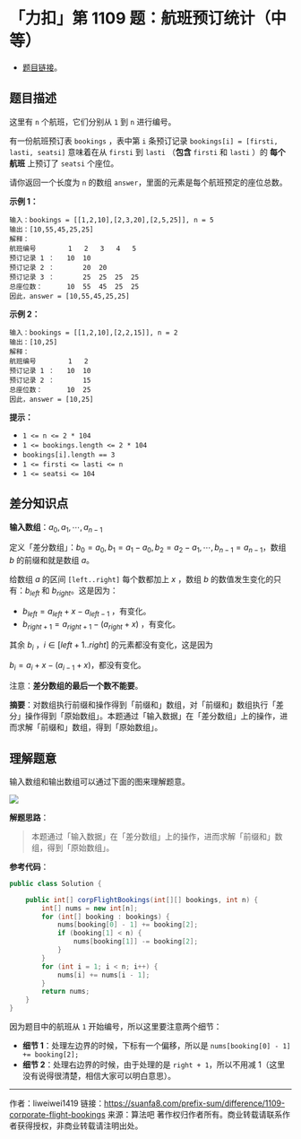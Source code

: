 # 「力扣」第 1109 题：航班预订统计（中等）

- [题目链接](https://leetcode-cn.com/problems/corporate-flight-bookings/)。

## 题目描述

这里有 `n` 个航班，它们分别从 `1` 到 `n` 进行编号。

有一份航班预订表 `bookings` ，表中第 `i` 条预订记录 `bookings[i] = [firsti, lasti, seatsi]` 意味着在从 `firsti` 到 `lasti` （**包含** `firsti` 和 `lasti` ）的 **每个航班** 上预订了 `seatsi` 个座位。

请你返回一个长度为 `n` 的数组 `answer`，里面的元素是每个航班预定的座位总数。

**示例 1：**

```
输入：bookings = [[1,2,10],[2,3,20],[2,5,25]], n = 5
输出：[10,55,45,25,25]
解释：
航班编号        1   2   3   4   5
预订记录 1 ：   10  10
预订记录 2 ：       20  20
预订记录 3 ：       25  25  25  25
总座位数：      10  55  45  25  25
因此，answer = [10,55,45,25,25]
```

**示例 2：**

```
输入：bookings = [[1,2,10],[2,2,15]], n = 2
输出：[10,25]
解释：
航班编号        1   2
预订记录 1 ：   10  10
预订记录 2 ：       15
总座位数：      10  25
因此，answer = [10,25]
```

**提示：**

- `1 <= n <= 2 * 104`
- `1 <= bookings.length <= 2 * 104`
- `bookings[i].length == 3`
- `1 <= firsti <= lasti <= n`
- `1 <= seatsi <= 104`

## 差分知识点

**输入数组**：$a_0,a_1,\cdots,a_{n-1}$

定义「差分数组」：$b_0 = a_0,b_1 = a_1 - a_0,b_2 = a_2 - a_1,\cdots,b_{n-1} = a_{n-1}$，数组 $b$ 的前缀和就是数组 $a$。

给数组 $a$ 的区间 `[left..right]` 每个数都加上 $x$ ，数组 $b$ 的数值发生变化的只有：$b_{left}$ 和 $b_{right}$。这是因为：

- $b_{left} = a_{left} + x - a_{left - 1}$ ，有变化。
- $b_{right + 1} = a_{right + 1} - (a_{right} + x)$ ，有变化。

其余 $b_i$ ，$i \in [left + 1..right]$ 的元素都没有变化，这是因为

$b_{i} = a_{i} + x - (a_{i - 1} + x)$，都没有变化。

注意：**差分数组的最后一个数不能要**。

**摘要**：对数组执行前缀和操作得到「前缀和」数组，对「前缀和」数组执行「差分」操作得到「原始数组」。本题通过「输入数据」在「差分数组」上的操作，进而求解「前缀和」数组，得到「原始数组」。

## 理解题意

输入数组和输出数组可以通过下面的图来理解题意。

![](https://suanfa8-1252206550.cos.ap-shanghai.myqcloud.com/suanfa8/202301310123976.png)

**解题思路**：

> 本题通过「输入数据」在「差分数组」上的操作，进而求解「前缀和」数组，得到「原始数组」。

**参考代码**：

```java
public class Solution {

    public int[] corpFlightBookings(int[][] bookings, int n) {
        int[] nums = new int[n];
        for (int[] booking : bookings) {
            nums[booking[0] - 1] += booking[2];
            if (booking[1] < n) {
                nums[booking[1]] -= booking[2];
            }
        }
        for (int i = 1; i < n; i++) {
            nums[i] += nums[i - 1];
        }
        return nums;
    }
}
```

因为题目中的航班从 `1` 开始编号，所以这里要注意两个细节：

- **细节 1**：处理左边界的时候，下标有一个偏移，所以是 `nums[booking[0] - 1] += booking[2];`
- **细节 2**：处理右边界的时候，由于处理的是 `right + 1`，所以不用减 $1$（这里没有说得很清楚，相信大家可以明白意思）。



---

作者：liweiwei1419
链接：https://suanfa8.com/prefix-sum/difference/1109-corporate-flight-bookings
来源：算法吧
著作权归作者所有。商业转载请联系作者获得授权，非商业转载请注明出处。